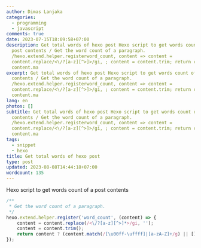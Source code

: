 ```yaml
---
author: Dimas Lanjaka
categories:
  - programming
  - javascript
comments: true
date: 2023-07-15T18:09:58+07:00
description: Get total words of hexo post Hexo script to get words count of a
  post contents / Get the word count of a paragraph.
  /hexo.extend.helper.registerword_count, content => content =
  content.replace/<\/?[a-z][^>]>/gi, ; content = content.trim; return content ?
  content.ma
excerpt: Get total words of hexo post Hexo script to get words count of a post
  contents / Get the word count of a paragraph.
  /hexo.extend.helper.registerword_count, content => content =
  content.replace/<\/?[a-z][^>]>/gi, ; content = content.trim; return content ?
  content.ma
lang: en
photos: []
subtitle: Get total words of hexo post Hexo script to get words count of a post
  contents / Get the word count of a paragraph.
  /hexo.extend.helper.registerword_count, content => content =
  content.replace/<\/?[a-z][^>]>/gi, ; content = content.trim; return content ?
  content.ma
tags:
  - snippet
  - hexo
title: Get total words of hexo post
type: post
updated: 2023-08-08T14:44:18+07:00
wordcount: 135
---
```


Hexo script to get words count of a post contents

```js
/**
 * Get the word count of a paragraph.
 */
hexo.extend.helper.register('word_count', (content) => {
    content = content.replace(/<\/?[a-z][^>]*>/gi, '');
    content = content.trim();
    return content ? (content.match(/[\u00ff-\uffff]|[a-zA-Z]+/g) || []).length : 0;
});
```
